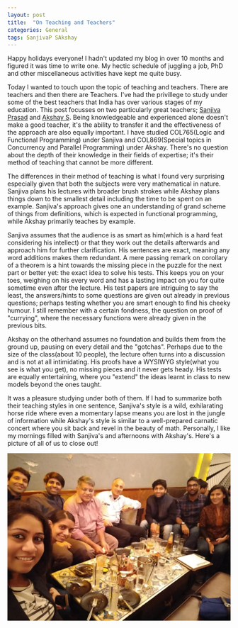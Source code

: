 ```yaml
---
layout: post
title:  "On Teaching and Teachers"
categories: General
tags: SanjivaP SAkshay
---
```


Happy holidays everyone! I hadn't updated my blog in over 10 months and figured it was time to write one. My hectic schedule of juggling a job, PhD and other miscellaneous 
activities have kept me quite busy.

Today I wanted to touch upon the topic of teaching and teachers. There are teachers and then there are Teachers. I've had the privillege to study under some of the best teachers that India has over various stages of my education. This post focusses on two particularly great teachers; [Sanjiva Prasad](https://www.cse.iitd.ernet.in/~sanjiva/) and [Akshay S](https://www.cse.iitb.ac.in/~akshayss/). Being knowledgeable and experienced alone doesn't make a good teacher, it's the ability to transfer it and the effectiveness of the approach are also equally important. I have studied COL765(Logic and Functional Programming) under Sanjiva and COL869(Special topics in Concurrency and Parallel Programming) under Akshay. There's no question about
the depth of their knowledge in their fields of expertise; it's their method of teaching that cannot be more different.

The differences in their method of teaching is what I found very surprising especially given that both the subjects were very mathematical in nature. Sanjiva plans his lectures with broader brush strokes while Akshay plans things down to the smallest detail including the time to be spent on an example. Sanjiva's approach gives one an understanding of grand scheme of things from definitions, which is expected in functional programming, while Akshay primarily teaches by example.

Sanjiva assumes that the audience is as smart as him(which is a hard feat considering his intellect) or that they work out the details afterwards and approach him for further clarification. His sentences are exact, meaning any word additions makes them redundant. A mere passing remark on corollary of a theorem is a hint towards the missing piece in the puzzle for the next part or better yet: the exact idea to solve his tests. This keeps you on your toes, weighing on his every word and has a lasting impact on you for quite sometime even after the lecture. His test papers are intriguing to say the least, the answers/hints to some questions are given out already in previous questions; perhaps testing whether you are smart enough to find his cheeky humour. I still remember with a certain fondness, the question  on proof of "currying", where the necessary functions were already given in the previous bits.

Akshay on the otherhand assumes no foundation and builds them from the ground up, pausing on every detail and the "gotchas". Perhaps due to the size of the class(about 10 people), the lecture often turns into a discussion and is not at all intimidating. His proofs have a WYSIWYG style(what you see is what you get), no missing pieces and it never gets heady. His tests are equally entertaining, where you "extend" the ideas learnt in class to new models beyond the ones taught. 

It was a pleasure studying under both of them. If I had to summarize both their teaching styles in one sentence, Sanjiva's style is a wild, exhilarating horse ride where even a momentary lapse means  you are lost in the jungle of information while Akshay's style is similar to a  well-prepared carnatic concert where you sit back and revel in the beauty of math. Personally, I like my mornings filled with Sanjiva's and afternoons with Akshay's. Here's a picture of all of us to close out!

![COL869](/assets/personal/COL869.jpeg)